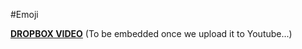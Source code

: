 #Emoji

[**DROPBOX VIDEO**](https://www.dropbox.com/s/omxyh0frua0w1id/buddyboss-platform-emoji.mp4?raw=1)
(To be embedded once we upload it to Youtube...)